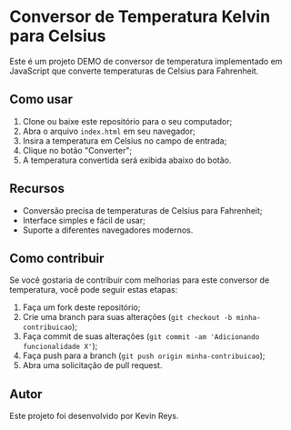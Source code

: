 # Conversor de Temperatura Kelvin para Celsius

Este é um projeto DEMO de conversor de temperatura implementado em JavaScript que converte temperaturas de Celsius para Fahrenheit.

## Como usar
1. Clone ou baixe este repositório para o seu computador;
2. Abra o arquivo `index.html` em seu navegador;
3. Insira a temperatura em Celsius no campo de entrada;
4. Clique no botão "Converter";
5. A temperatura convertida será exibida abaixo do botão.

## Recursos
- Conversão precisa de temperaturas de Celsius para Fahrenheit;
- Interface simples e fácil de usar;
- Suporte a diferentes navegadores modernos.

## Como contribuir
Se você gostaria de contribuir com melhorias para este conversor de temperatura, você pode seguir estas etapas:
1. Faça um fork deste repositório;
2. Crie uma branch para suas alterações (`git checkout -b minha-contribuicao`);
3. Faça commit de suas alterações (`git commit -am 'Adicionando funcionalidade X'`);
4. Faça push para a branch (`git push origin minha-contribuicao`);
5. Abra uma solicitação de pull request.

## Autor
Este projeto foi desenvolvido por Kevin Reys.
